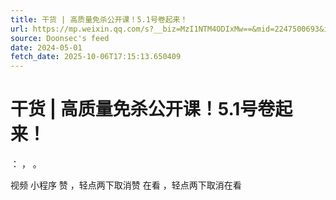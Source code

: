 ```yaml
---
title: 干货 | 高质量免杀公开课！5.1号卷起来！
url: https://mp.weixin.qq.com/s?__biz=MzI1NTM4ODIxMw==&mid=2247500693&idx=1&sn=cfe675bd7abf131083cb92490fa8de5d
source: Doonsec's feed
date: 2024-05-01
fetch_date: 2025-10-06T17:15:13.650409
---
```


# 干货 | 高质量免杀公开课！5.1号卷起来！

：
，
。

视频
小程序
赞
，轻点两下取消赞
在看
，轻点两下取消在看